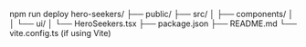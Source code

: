 npm run deploy
hero-seekers/
├── public/
├── src/
│   ├── components/
│   │   └── ui/
│   └── HeroSeekers.tsx
├── package.json
├── README.md
└── vite.config.ts (if using Vite)
